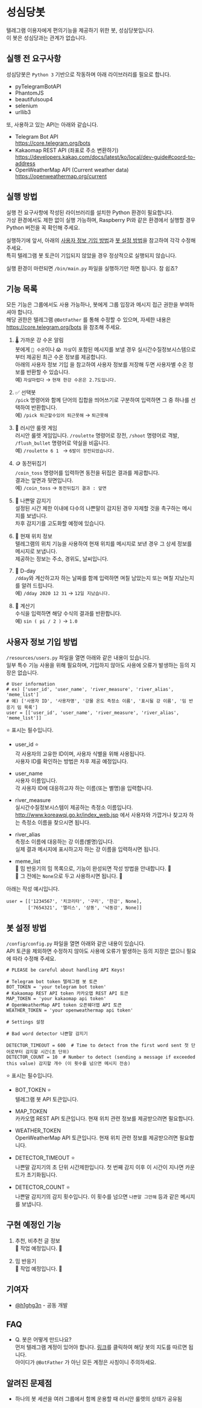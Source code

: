# 성심당봇

텔레그램 이용자에게 편의기능을 제공하기 위한 봇, 성심당봇입니다.   
이 봇은 성심당과는 관계가 없습니다.

## 실행 전 요구사항   
   
성심당봇은 ```Python 3``` 기반으로 작동하며 아래 라이브러리를 필요로 합니다.   
+ pyTelegramBotAPI
+ PhantomJS
+ beautifulsoup4
+ selenium
+ urllib3

또, 사용하고 있는 API는 아래와 같습니다.   
+ Telegram Bot API   
https://core.telegram.org/bots
+ Kakaomap REST API (좌표로 주소 변환하기)   
https://developers.kakao.com/docs/latest/ko/local/dev-guide#coord-to-address
+ OpenWeatherMap API (Current weather data)   
https://openweathermap.org/current

## 실행 방법

실행 전 요구사항에 작성된 라이브러리를 설치한 Python 환경이 필요합니다.   
가상 환경에서도 제한 없이 실행 가능하며, Raspberry Pi와 같은 환경에서 실행할 경우 Python 버전을 꼭 확인해 주세요.

실행하기에 앞서, 아래의
[사용자 정보 기입 방법](https://github.com/kry-p/SungsimdangBot#%EC%82%AC%EC%9A%A9%EC%9E%90-%EC%A0%95%EB%B3%B4-%EA%B8%B0%EC%9E%85-%EB%B0%A9%EB%B2%95)과 
[봇 설정 방법](https://github.com/kry-p/SungsimdangBot#%EB%B4%87-%EC%84%A4%EC%A0%95-%EB%B0%A9%EB%B2%95)을 참고하여 각각 수정해 주세요.   
특히 텔레그램 봇 토큰이 기입되지 않았을 경우 정상적으로 실행되지 않습니다.

실행 환경이 마련되면 ```/bin/main.py``` 파일을 실행하기만 하면 됩니다. 참 쉽죠?

## 기능 목록   
   
모든 기능은 그룹에서도 사용 가능하나, 봇에게 그룹 입장과 메시지 접근 권한을 부여하셔야 합니다.   
해당 권한은 텔레그램 ```@BotFather``` 를 통해 수정할 수 있으며, 자세한 내용은 https://core.telegram.org/bots 을 참조해 주세요.

1. 🌡 가까운 강 수온 알림     
봇에게 ```🌊 수온```이나 ```😱 자살```이 포함된 메시지를 보낼 경우 실시간수질정보시스템으로부터 제공된 최근 수온 정보를 제공합니다.   
아래의 사용자 정보 기입 을 참고하여 사용자 정보를 저장해 두면 사용자별 수온 정보를 반환할 수 있습니다.   
예) ```자살마렵다``` → ```현재 한강 수온은 2.7도입니다.```

2. ✅ 선택봇     
```/pick``` 명령어와 함께 단어의 집합을 띄어쓰기로 구분하여 입력하면 그 중 하나를 선택하여 반환합니다.   
예) ```/pick 퇴근할수있어 퇴근못해``` → ```퇴근못해```

3. 🔫 러시안 룰렛 게임     
러시안 룰렛 게임입니다. ```/roulette``` 명령어로 장전, ```/shoot``` 명령어로 격발, ```/flush_bullet``` 명령어로 약실을 비웁니다.   
예) ```/roulette 6 1 ``` → ```6발이 장전되었습니다.```

4. 🪙 동전뒤집기     
```/coin_toss``` 명령어를 입력하면 동전을 뒤집은 결과를 제공합니다.   
결과는 앞면과 뒷면입니다.   
예) ```/coin_toss``` → ```동전뒤집기 결과 : 앞면```

5. 🤬 나쁜말 감지기   
설정된 시간 제한 이내에 다수의 나쁜말이 감지된 경우 자제할 것을 촉구하는 메시지를 보냅니다.   
차후 감지기를 고도화할 예정에 있습니다.

6. 📍 현재 위치 정보   
텔레그램의 위치 기능을 사용하여 현재 위치를 메시지로 보낸 경우 그 상세 정보를 메시지로 보냅니다.   
제공하는 정보는 주소, 경위도, 날씨입니다.

7. 📅 D-day   
```/dday```와 계산하고자 하는 날짜를 함께 입력하면 며칠 남았는지 또는 며칠 지났는지를 알려 드립니다.   
예) ```/dday 2020 12 31``` → ```12일 지났습니다.```
   
8. 🧮 계산기   
수식을 입력하면 해당 수식의 결과를 반환합니다.  
예) ```sin ( pi / 2 )``` → ```1.0```
   



## 사용자 정보 기입 방법

```/resources/users.py``` 파일을 열면 아래와 같은 내용이 있습니다.   
일부 특수 기능 사용을 위해 필요하며, 기입하지 않아도 사용에 오류가 발생하는 등의 지장은 없습니다.
```
# User information
# ex) ['user_id', 'user_name', 'river_measure', 'river_alias', 'meme_list']
# 예) ['사용자 ID', '사용자명', '강물 온도 측정소 이름', '표시될 강 이름', '밈 반응기 밈 목록']
user = [['user_id', 'user_name', 'river_measure', 'river_alias', 'meme_list']]
```
⭐️ 표시는 필수입니다.   

+ user_id ⭐️   
각 사용자의 고유한 ID이며, 사용자 식별을 위해 사용됩니다.   
사용자 ID를 확인하는 방법은 차후 제공 예정입니다.

+ user_name   
사용자 이름입니다.   
각 사용자 ID에 대응하고자 하는 이름(또는 별명)을 입력합니다.

+ river_measure   
실시간수질정보시스템이 제공하는 측정소 이름입니다.   
http://www.koreawqi.go.kr/index_web.jsp 에서 사용자와 가깝거나 찾고자 하는 측정소 이름을 찾으시면 됩니다.

+ river_alias   
측정소 이름에 대응하는 강 이름(별명)입니다.   
실제 결과 메시지에 표시하고자 하는 강 이름을 입력하시면 됩니다.

+ meme_list   
🚧 밈 반응기의 밈 목록으로, 기능이 완성되면 작성 방법을 안내합니다. 🚧   
🚧 그 전에는 ```None```으로 두고 사용하시면 됩니다. 🚧

아래는 작성 예시입니다.

```
user = [['1234567', '치코리타', '구리', '한강', None],
        ['7654321', '앨리스', '상동', '낙동강', None]]
```

## 봇 설정 방법

```/config/config.py``` 파일을 열면 아래와 같은 내용이 있습니다.   
API 토큰을 제외하면 수정하지 않아도 사용에 오류가 발생하는 등의 지장은 없으니 필요에 따라 수정해 주세요.

```
# PLEASE be careful about handling API Keys!

# Telegram bot token 텔레그램 봇 토큰
BOT_TOKEN = 'your telegram bot token'
# Kakaomap REST API token 카카오맵 REST API 토큰
MAP_TOKEN = 'your kakaomap api token'
# OpenWeatherMap API token 오픈웨더맵 API 토큰
WEATHER_TOKEN = 'your openweathermap api token'

# Settings 설정

# Bad word detector 나쁜말 감지기

DETECTOR_TIMEOUT = 600  # Time to detect from the first word sent 첫 단어로부터 감지할 시간(초 단위)
DETECTOR_COUNT = 10  # Number to detect (sending a message if exceeded this value) 감지할 개수 (이 횟수를 넘으면 메시지 전송)
```
⭐️ 표시는 필수입니다.   

+ BOT_TOKEN ⭐️   
텔레그램 봇 API 토큰입니다.   

+ MAP_TOKEN   
카카오맵 REST API 토큰입니다. 현재 위치 관련 정보를 제공받으려면 필요합니다.

+ WEATHER_TOKEN   
OpenWeatherMap API 토큰입니다. 현재 위치 관련 정보를 제공받으려면 필요합니다.

+ DETECTOR_TIMEOUT ⭐️   
나쁜말 감지기의 초 단위 시간제한입니다. 첫 번째 감지 이후 이 시간이 지나면 카운트가 초기화됩니다.

+ DETECTOR_COUNT ⭐️   
나쁜말 감지기의 감지 횟수입니다. 이 횟수를 넘으면 ```나쁜말 그만해``` 등과 같은 메시지를 보냅니다.


## 구현 예정인 기능
   
1. 추천, 비추천 글 정보   
🚧 작업 예정입니다. 🚧

2. 밈 반응기   
🚧 작업 예정입니다. 🚧


## 기여자

+ [@h1ghg3n](https://github.com/h1ghg3n) - 공동 개발


## FAQ

+ Q. 봇은 어떻게 만드나요?   
먼저 텔레그램 계정이 있어야 합니다. [링크](https://t.me/BotFather)를 클릭하여 해당 봇의 지도를 따르면 됩니다.   
아이디가 ```@BotFather``` 가 아닌 모든 계정은 사칭이니 주의하세요.


## 알려진 문제점

+ 하나의 봇 세션을 여러 그룹에서 함께 운용할 때 러시안 룰렛의 상태가 공유됨

